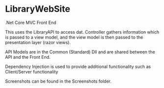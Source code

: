 # LibraryWebSite
.Net Core MVC Front End

This uses the LibraryAPI to access dat.
Controller gathers information which is passed to a view model,
and the view model is then passed to the presentation layer (razor views).

API Models are in the Common (Standard) Dll and are shared between the API and the Front End.

Dependency Injection is used to provide additional functionality such as Client/Server functionality

Screenshots can be found in the Screenshots folder.
